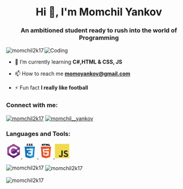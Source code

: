 

<h1 align="center">Hi 👋, I'm Momchil Yankov</h1>
<h3 align="center">An ambitioned student ready to rush into the world of Programming</h3>
<img align="right" alt="Coding" width="400" src="https://media.giphy.com/media/qgQUggAC3Pfv687qPC/giphy.gif">

<p align="left"> <img src="https://komarev.com/ghpvc/?username=momchil2k17&label=Profile%20views&color=0e75b6&style=flat" alt="momchil2k17" /> </p>

- 🌱 I’m currently learning **C#,HTML & CSS, JS**

- 📫 How to reach me **momoyankov@gmail.com**

- ⚡ Fun fact **I really like football**

<h3 align="left">Connect with me:</h3>
<p align="left">
<a href="https://twitter.com/momchil2k17" target="blank"><img align="center" src="https://raw.githubusercontent.com/rahuldkjain/github-profile-readme-generator/master/src/images/icons/Social/twitter.svg" alt="momchil2k17" height="30" width="40" /></a>
<a href="https://instagram.com/momchil__yankov" target="blank"><img align="center" src="https://raw.githubusercontent.com/rahuldkjain/github-profile-readme-generator/master/src/images/icons/Social/instagram.svg" alt="momchil__yankov" height="30" width="40" /></a>
</p>

<h3 align="left">Languages and Tools:</h3>
<p align="left"> <a href="https://www.w3schools.com/cs/" target="_blank" rel="noreferrer"> <img src="https://raw.githubusercontent.com/devicons/devicon/master/icons/csharp/csharp-original.svg" alt="csharp" width="40" height="40"/> </a> <a href="https://www.w3schools.com/css/" target="_blank" rel="noreferrer"> <img src="https://raw.githubusercontent.com/devicons/devicon/master/icons/css3/css3-original-wordmark.svg" alt="css3" width="40" height="40"/> </a> <a href="https://www.w3.org/html/" target="_blank" rel="noreferrer"> <img src="https://raw.githubusercontent.com/devicons/devicon/master/icons/html5/html5-original-wordmark.svg" alt="html5" width="40" height="40"/> </a> <a href="https://developer.mozilla.org/en-US/docs/Web/JavaScript" target="_blank" rel="noreferrer"> <img src="https://raw.githubusercontent.com/devicons/devicon/master/icons/javascript/javascript-original.svg" alt="javascript" width="40" height="40"/> </a> </p>

<p><img align="left" src="https://github-readme-stats.vercel.app/api/top-langs?username=momchil2k17&show_icons=true&locale=en&layout=compact" alt="momchil2k17" /></p>

<p>&nbsp;<img align="center" src="https://github-readme-stats.vercel.app/api?username=momchil2k17&show_icons=true&locale=en" alt="momchil2k17" /></p>

<p><img align="center" src="https://github-readme-streak-stats.herokuapp.com/?user=momchil2k17&" alt="momchil2k17" /></p>
